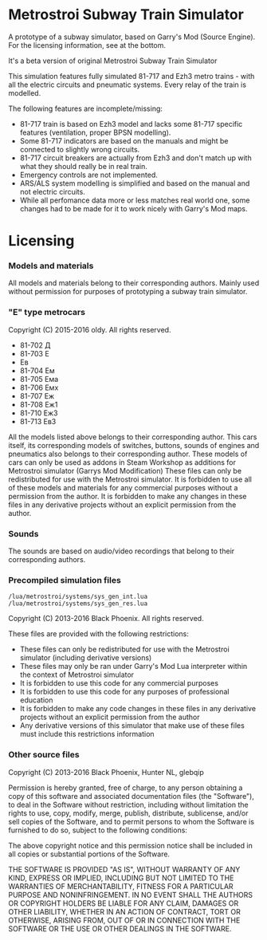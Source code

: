 Metrostroi Subway Train Simulator
================================================================================
A prototype of a subway simulator, based on Garry's Mod (Source Engine).
For the licensing information, see at the bottom.

It's a beta version of original Metrostroi Subway Train Simulator

This simulation features fully simulated 81-717 and Ezh3 metro trains - with all
the electric circuits and pneumatic systems. Every relay of the train is modelled.

The following features are incomplete/missing:

- 81-717 train is based on Ezh3 model and lacks some 81-717 specific features
(ventilation, proper BPSN modelling).
- Some 81-717 indicators are based on the manuals and might be connected
to slightly wrong circuits. 
- 81-717 circuit breakers are actually from Ezh3 and don't match up with
what they should really be in real train. 
- Emergency controls are not implemented.
- ARS/ALS system modelling is simplified and based on the manual and not electric circuits.
- While all perfomance data more or less matches real world one, some changes
had to be made for it to work nicely with Garry's Mod maps.


Licensing
================================================================================
### Models and materials
All models and materials belong to their corresponding authors. Mainly used without
permission for purposes of prototyping a subway train simulator.

### "E" type metrocars

Copyright (C) 2015-2016 oldy. All rights reserved.

- 81-702 Д 
- 81-703 Е 
- Ев 
- 81-704 Ем 
- 81-705 Ема 
- 81-706 Емх 
- 81-707 Еж 
- 81-708 Еж1 
- 81-710 Еж3 
- 81-713 Ев3 

All the models listed above belongs to their corresponding author.  This cars itself, its corresponding models of switches, buttons, sounds of engines and pneumatics also belongs to their corresponding author.
These models of cars can only be used as addons in Steam Workshop as additions for Metrostroi simulator (Garrys Mod Modification) 
These files can only be redistributed for use with the Metrostroi simulator. It is forbidden to use all of these models and materials for any commercial purposes without a permission from the author. It is forbidden to make any changes in these files in any derivative projects without an explicit permission from the author. 



### Sounds
The sounds are based on audio/video recordings that belong to their corresponding
authors.


### Precompiled simulation files
`/lua/metrostroi/systems/sys_gen_int.lua`
`/lua/metrostroi/systems/sys_gen_res.lua`

Copyright (C) 2013-2016 Black Phoenix. All rights reserved.

These files are provided with the following restrictions:

- These files can only be redistributed for use with the Metrostroi simulator (including derivative versions)
- These files may only be ran under Garry's Mod Lua interpreter within the context of Metrostroi simulator
- It is forbidden to use this code for any commercial purposes
- It is forbidden to use this code for any purposes of professional education
- It is forbidden to make any code changes in these files in any derivative projects without an explicit permission from the author
- Any derivative versions of this simulator that make use of these files must include this restrictions information


### Other source files

Copyright (C) 2013-2016 Black Phoenix, Hunter NL, glebqip

Permission is hereby granted, free of charge, to any person obtaining a copy of this software and associated documentation files (the "Software"), to deal in the Software without restriction, including without limitation the rights to use, copy, modify, merge, publish, distribute, sublicense, and/or sell copies of the Software, and to permit persons to whom the Software is furnished to do so, subject to the following conditions:

The above copyright notice and this permission notice shall be included in all copies or substantial portions of the Software.

THE SOFTWARE IS PROVIDED "AS IS", WITHOUT WARRANTY OF ANY KIND, EXPRESS OR IMPLIED, INCLUDING BUT NOT LIMITED TO THE WARRANTIES OF MERCHANTABILITY, FITNESS FOR A PARTICULAR PURPOSE AND NONINFRINGEMENT. IN NO EVENT SHALL THE AUTHORS OR COPYRIGHT HOLDERS BE LIABLE FOR ANY CLAIM, DAMAGES OR OTHER LIABILITY, WHETHER IN AN ACTION OF CONTRACT, TORT OR OTHERWISE, ARISING FROM, OUT OF OR IN CONNECTION WITH THE SOFTWARE OR THE USE OR OTHER DEALINGS IN THE SOFTWARE.
